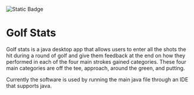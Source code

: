 ![Static Badge](https://img.shields.io/badge/version-1.0.0-blue)

# Golf Stats

Golf stats is a java desktop app that allows users to enter all the shots the hit during a round of golf and 
give them feedback at the end on how they performed in each of the four main strokes gained categories.
These four main categories are off the tee, approach, around the green, and putting.

Currently the software is used by running the main java file through an IDE that supports java.
